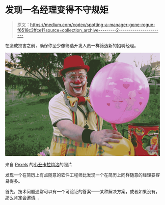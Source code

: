 # 发现一名经理变得不守规矩

> 原文：<https://medium.com/codex/spotting-a-manager-gone-rogue-f6518c3ffce1?source=collection_archive---------2----------------------->

在造成损害之前，确保你至少像筛选开发人员一样筛选新的招聘经理。

![](img/b3a4fd8874f7c628af74ef225ede7364.png)

来自 [Pexels](https://www.pexels.com/photo/love-people-summer-festival-10804857/?utm_content=attributionCopyText&utm_medium=referral&utm_source=pexels) 的[小丑卡拉梅洛](https://www.pexels.com/@clown-caramello-156921619?utm_content=attributionCopyText&utm_medium=referral&utm_source=pexels)的照片

发现一个在简历上有点随意的软件工程师比发现一个在简历上同样随意的经理要容易得多。

首先，技术问题通常可以有一个可验证的答案——某种解决方案，或者如果没有，那么肯定会邀请…